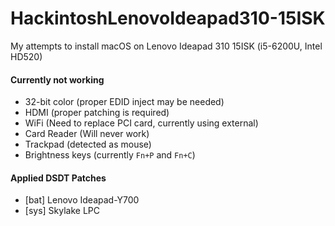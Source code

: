 # HackintoshLenovoIdeapad310-15ISK
My attempts to install macOS on Lenovo Ideapad 310 15ISK (i5-6200U, Intel HD520)

#### Currently not working
- 32-bit color (proper EDID inject may be needed)
- HDMI (proper patching is required)
- WiFi (Need to replace PCI card, currently using external)
- Card Reader (Will never work)
- Trackpad (detected as mouse)
- Brightness keys (currently `Fn+P` and `Fn+C`)

#### Applied DSDT Patches
- [bat] Lenovo Ideapad-Y700
- [sys] Skylake LPC
